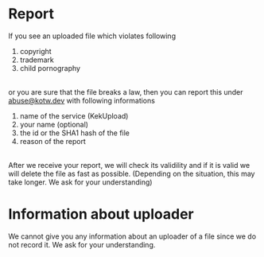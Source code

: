 # Report
If you see an uploaded file which violates following
1. copyright
2. trademark
3. child pornography
   
<br>
or you are sure that the file breaks a law, then you can report this under <a href="mailto:abuse@kotw.dev">abuse@kotw.dev</a> with following informations

1. name of the service (KekUpload)
2. your name (optional)
3. the id or the SHA1 hash of the file
4. reason of the report

<br>
After we receive your report, we will check its validility and if it is valid we will delete the file as fast as possible. (Depending on the situation, this may take longer. We ask for your understanding)

<br>

# Information about uploader
We cannot give you any information about an uploader of a file since we do not record it. We ask for your understanding.